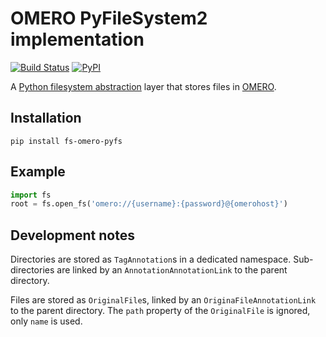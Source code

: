 # OMERO PyFileSystem2 implementation
[![Build Status](https://travis-ci.com/manics/fs-omero-pyfs.svg?branch=master)](https://travis-ci.com/manics/fs-omero-pyfs)
[![PyPI](https://img.shields.io/pypi/v/fs-omero-pyfs)](https://pypi.org/project/fs-omero-pyfs/)

A [Python filesystem abstraction](https://www.pyfilesystem.org/) layer that stores files in [OMERO](https://www.openmicroscopy.org/omero/).


## Installation

```
pip install fs-omero-pyfs
```


## Example

```python
import fs
root = fs.open_fs('omero://{username}:{password}@{omerohost}')
```


## Development notes

Directories are stored as `TagAnnotation`s in a dedicated namespace.
Sub-directories are linked by an `AnnotationAnnotationLink` to the parent directory.

Files are stored as `OriginalFile`s, linked by an `OriginaFileAnnotationLink` to the parent directory.
The `path` property of the `OriginalFile` is ignored, only `name` is used.
